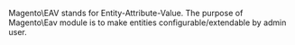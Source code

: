 Magento\EAV stands for Entity-Attribute-Value. The purpose of Magento\Eav module is to make entities
configurable/extendable by admin user.